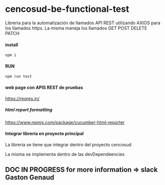 # cencosud-be-functional-test
Libreria para la automatización de llamados API REST utilizando AXIOS para los llamados https. La misma maneja los llamados GET POST DELETE PATCH
#### install 
```
npm i
```
#### RUN 
```
npm run test
```
#### web page con APIS REST de pruebas 

https://reqres.in/

##### html report formatting 
https://www.npmjs.com/package/cucumber-html-reporter


#### Integrar librería en proyecto principal

La libreria se tiene que integrar dentro del proyecto cencosud

La misma se implementa dentro de las devDependeencies
## DOC IN PROGRESS for more information => slack Gaston Genaud
